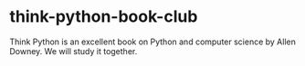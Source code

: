 # think-python-book-club
Think Python is an excellent book on Python and computer science by Allen Downey. We will study it together.
